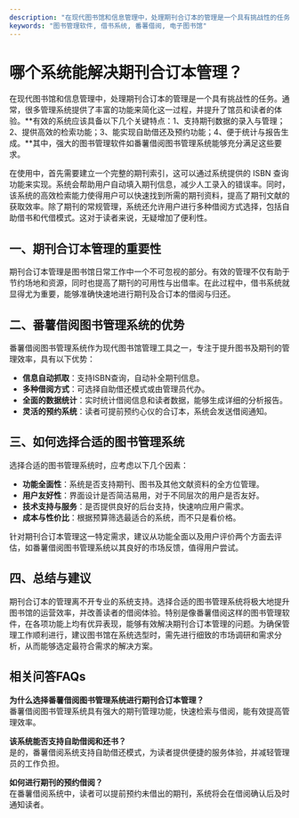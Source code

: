 ```yaml
---
description: "在现代图书馆和信息管理中，处理期刊合订本的管理是一个具有挑战性的任务。通常，很多管理系统提供了丰富的功能来简化这一过程，并提升了馆员和读者的体验。**有效的系统应该具备以下几个关键特点：1、支持期刊数据的录入与管理；2、提供高效的检索功能；3、能实现自助借还及预约功能；4、便于统计与报告生成。**其中，强大的图书管理软件如番薯借阅图书管理系统能够充分满足这些要求。"
keywords: "图书管理软件, 借书系统, 番薯借阅, 电子图书馆"
---
```

# 哪个系统能解决期刊合订本管理？

在现代图书馆和信息管理中，处理期刊合订本的管理是一个具有挑战性的任务。通常，很多管理系统提供了丰富的功能来简化这一过程，并提升了馆员和读者的体验。**有效的系统应该具备以下几个关键特点：1、支持期刊数据的录入与管理；2、提供高效的检索功能；3、能实现自助借还及预约功能；4、便于统计与报告生成。**其中，强大的图书管理软件如番薯借阅图书管理系统能够充分满足这些要求。

在使用中，首先需要建立一个完整的期刊索引，这可以通过系统提供的 ISBN 查询功能来实现。系统会帮助用户自动填入期刊信息，减少人工录入的错误率。同时，该系统的高效检索能力使得用户可以快速找到所需的期刊资料，提高了期刊文献的获取效率。除了期刊的常规管理，系统还允许用户进行多种借阅方式选择，包括自助借书和代借模式。这对于读者来说，无疑增加了便利性。

## 一、期刊合订本管理的重要性

期刊合订本管理是图书馆日常工作中一个不可忽视的部分。有效的管理不仅有助于节约场地和资源，同时也提高了期刊的可用性与出借率。在此过程中，借书系统就显得尤为重要，能够准确快速地进行期刊及合订本的借阅与归还。 

## 二、番薯借阅图书管理系统的优势

番薯借阅图书管理系统作为现代图书馆管理工具之一，专注于提升图书及期刊的管理效率，具有以下优势：

- **信息自动抓取**：支持ISBN查询，自动补全期刊信息。
- **多种借阅方式**：可选择自助借还模式或由管理员代办。
- **全面的数据统计**：实时统计借阅信息和读者数据，能够生成详细的分析报告。
- **灵活的预约系统**：读者可提前预约心仪的合订本，系统会发送借阅通知。

## 三、如何选择合适的图书管理系统

选择合适的图书管理系统时，应考虑以下几个因素：

- **功能全面性**：系统是否支持期刊、图书及其他文献资料的全方位管理。
- **用户友好性**：界面设计是否简洁易用，对于不同层次的用户是否友好。
- **技术支持与服务**：是否提供良好的后台支持，快速响应用户需求。
- **成本与性价比**：根据预算筛选最适合的系统，而不只是看价格。

针对期刊合订本管理这一特定需求，建议从功能全面以及用户评价两个方面去评估，如番薯借阅图书管理系统以其良好的市场反馈，值得用户尝试。

## 四、总结与建议

期刊合订本的管理离不开专业的系统支持。选择合适的图书管理系统将极大地提升图书馆的运营效率，并改善读者的借阅体验。特别是像番薯借阅这样的图书管理软件，在各项功能上均有优异表现，能够有效解决期刊合订本管理的问题。为确保管理工作顺利进行，建议图书馆在系统选型时，需先进行细致的市场调研和需求分析，从而能够选定最符合需求的解决方案。

## 相关问答FAQs

**为什么选择番薯借阅图书管理系统进行期刊合订本管理？**  
番薯借阅图书管理系统具有强大的期刊管理功能，快速检索与借阅，能有效提高管理效率。

**该系统能否支持自助借阅和还书？**  
是的，番薯借阅系统支持自助借还模式，为读者提供便捷的服务体验，并减轻管理员的工作负担。

**如何进行期刊的预约借阅？**  
在番薯借阅系统中，读者可以提前预约未借出的期刊，系统将会在借阅确认后及时通知读者。
